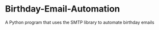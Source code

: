 # Birthday-Email-Automation
A Python program that uses the SMTP library to automate birthday emails
